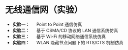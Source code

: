 # 无线通信网（实验）

- **实验一：** &emsp; Point to Point 通信仿真
- **实验二：** &emsp; 基于 CSMA/CD 协议的 LAN 通信系统仿真
- **实验三：** &emsp; 基于 Wi-Fi 的移动网络通信系统仿真
- **实验四：** &emsp; WLAN 隐藏节点问题下的 RTS/CTS 机制仿真
